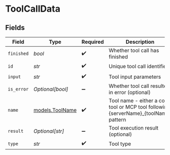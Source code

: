 # ToolCallData


## Fields

| Field                                                                                | Type                                                                                 | Required                                                                             | Description                                                                          |
| ------------------------------------------------------------------------------------ | ------------------------------------------------------------------------------------ | ------------------------------------------------------------------------------------ | ------------------------------------------------------------------------------------ |
| `finished`                                                                           | *bool*                                                                               | :heavy_check_mark:                                                                   | Whether tool call has finished                                                       |
| `id`                                                                                 | *str*                                                                                | :heavy_check_mark:                                                                   | Unique tool call identifier                                                          |
| `input`                                                                              | *str*                                                                                | :heavy_check_mark:                                                                   | Tool input parameters                                                                |
| `is_error`                                                                           | *Optional[bool]*                                                                     | :heavy_minus_sign:                                                                   | Whether tool call resulted in error (optional)                                       |
| `name`                                                                               | [models.ToolName](../models/toolname.md)                                             | :heavy_check_mark:                                                                   | Tool name - either a core tool or MCP tool following {serverName}_{toolName} pattern |
| `result`                                                                             | *Optional[str]*                                                                      | :heavy_minus_sign:                                                                   | Tool execution result (optional)                                                     |
| `type`                                                                               | *str*                                                                                | :heavy_check_mark:                                                                   | Tool type                                                                            |